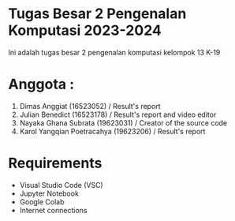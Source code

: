 # Tugas Besar 2 Pengenalan Komputasi 2023-2024
Ini adalah tugas besar 2 pengenalan komputasi kelompok 13 K-19

# Anggota  :
1. Dimas Anggiat (16523052) / Result's report
2. Julian Benedict (16523178) /  Result's report and video editor
3. Nayaka Ghana Subrata (19623031) / Creator of the source code
4. Karol Yangqian Poetracahya (19623206) / Result's report

# Requirements
- Visual Studio Code (VSC)
- Jupyter Notebook
- Google Colab
- Internet connections

